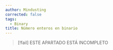 ```yaml
---
author: Mindusting
corrected: false
tags:
  - Binary
title: Número enteros en binario
---
```


>[!fail] ESTE APARTADO ESTÁ INCOMPLETO
